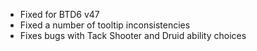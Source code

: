 - Fixed for BTD6 v47
- Fixed a number of tooltip inconsistencies
- Fixes bugs with Tack Shooter and Druid ability choices